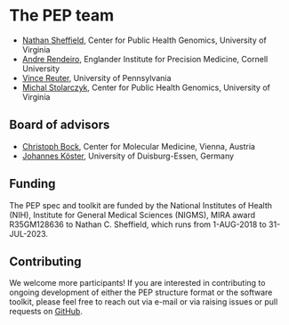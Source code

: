 # The PEP team

<ul>
<li><a href="http://databio.org">Nathan Sheffield</a>, Center for Public Health Genomics, University of Virginia</li>
<li><a href="http://andre-rendeiro.com/">Andre Rendeiro</a>, Englander Institute for Precision Medicine, Cornell University</li>
<li><a href="http://databio.org">Vince Reuter</a>, University of Pennsylvania</li>
<li><a href="http://databio.org/people/">Michal Stolarczyk</a>, Center for Public Health Genomics, University of Virginia</li>
</ul>


## Board of advisors

<ul>
<li><a href="https://cemm.at/research/groups/christoph-bock-group/">Christoph Bock</a>, Center for Molecular Medicine, Vienna, Austria</li>
  <li><a href="https://johanneskoester.bitbucket.io/">Johannes Köster</a>, University of Duisburg-Essen, Germany</li>

</ul>

## Funding

The PEP spec and toolkit are funded by the National Institutes of Health (NIH), Institute for General Medical Sciences (NIGMS), MIRA award R35GM128636 to Nathan C. Sheffield, which runs from 1-AUG-2018 to 31-JUL-2023.


## Contributing

We welcome more participants! If you are interested in contributing to ongoing development of either the PEP structure format or the software toolkit, please feel free to reach out via e-mail or via raising issues or pull requests on <a href="http://github.com/pepkit">GitHub</a>.
